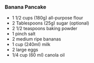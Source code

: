 ### Banana Pancake

- 1 1/2 cups (180g) all-purpose flour
- 2 Tablespoons (25g) sugar (optional)
- 2 1/2 teaspoons baking powder
- 1 pinch salt
- 2 medium ripe bananas
- 1 cup (240ml) milk
- 2 large eggs
- 1/4 cup (60 ml) canola oil
